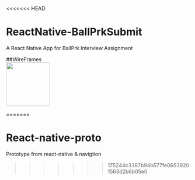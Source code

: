 <<<<<<< HEAD
# ReactNative-BallPrkSubmit
A React Native App for BallPrk Interview Assignment

##WireFrames
<br/>
<img src='https://user-images.githubusercontent.com/5182674/33336352-a2dab7b8-d495-11e7-81b2-e2b33eba8ca6.png' width=120 />

=======
# React-native-proto
Prototype from  react-native &amp; navigtion
>>>>>>> 175244c3387b94b577fe06539201563d2b6b05e0
